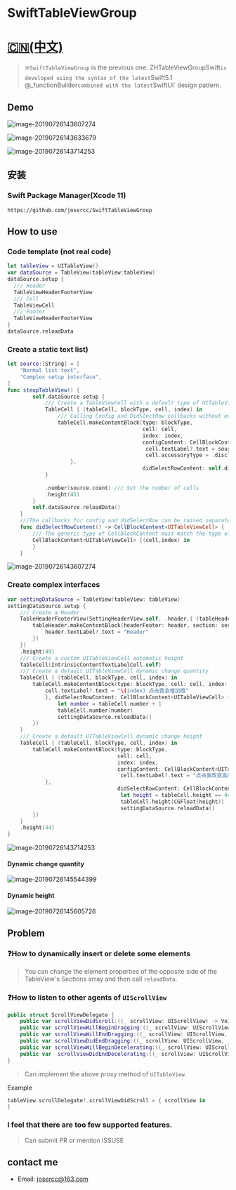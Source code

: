 
# SwiftTableViewGroup

# [🇨🇳(中文)](./README_CH.md)

> ❇️`SwiftTableViewGroup` is the previous one. ZHTableViewGroupSwift` is developed using the syntax of the latest `Swift5.1` `@_functionBuilder` combined with the latest `SwiftUI` design pattern.

## Demo

![image-20190726143607274](/images/2019-07-26-063607.png)

![image-20190726143633679](/images/2019-07-26-063634.png)

![image-20190726143714253](/images/image-20190726143714253.png)

## 安装

### Swift Package Manager(Xcode 11)

```shell
https://github.com/josercc/SwiftTableViewGroup
```

## How to use

### Code template (not real code)

```swift
let tableView = UITableView()
var dataSource = TableView(tableView:tableView)
dataSource.setup {
  /// Header
  TableViewHeaderFooterView
  /// Cell
  TableViewCell
  /// Footer
  TableViewHeaderFooterView
}
dataSource.reloadData
```

### Create a static text list)

```swift
let source:[String] = [
    "Normal list text",
    "Complex setup interface",
]
func steupTableView() {
        self.dataSource.setup {
          	/// Create a TableViewCell with a default type of UITableViewCell
            TableCell { (tableCell, blockType, cell, index) in
                /// Calling Config and DidSlectRow callbacks without executing this method
                tableCell.makeContentBlock(type: blockType,
                                           cell: cell,
                                           index: index,
                                           configContent: CellBlockContent<UITableViewCell> {(cell,index) in
                                            cell.textLabel?.text = source[index]
                                            cell.accessoryType = .disclosureIndicator
                    },
                                           didSelectRowContent: self.didSelectRowContent())
            }
         
            .number(source.count) /// Set the number of cells
            .height(45)
        }
        self.dataSource.reloadData()
    }
    ///The callbacks for config and didSelectRow can be raised separately to prevent the code from being messy
    func didSelectRowContent() -> CellBlockContent<UITableViewCell> {
      	/// The generic type of CellBlockContent must match the type of the created declaration. Otherwise, the callback cannot be completed.
        CellBlockContent<UITableViewCell> {(cell,index) in
        }
    }
```

![image-20190726143607274](/images/2019-07-26-063607.png)

### Create complex interfaces

```swift
var settingDataSource = TableView(tableView: tableView)
settingDataSource.setup {
  	/// Create a Header
    TableHeaderFooterView(SettingHeaderView.self, .header,{ (tableHeader, header, section) in
        tableHeader.makeContentBlock(headerFooter: header, section: section, configContent: HeaderFooterBlockContent<SettingHeaderView> {(header,section) in
            header.textLabel?.text = "Header"
        })
    })
    .height(49)
  	/// Create a custom UITableViewCell automatic height
    TableCell(IntrinsicContentTextLabelCell.self)
  	/// Create a default UITableViewCell dynamic change quantity
    TableCell { (tableCell, blockType, cell, index) in
        tableCell.makeContentBlock(type: blockType, cell: cell, index: index, configContent: CellBlockContent<UITableViewCell> {(cell,index) in
            cell.textLabel?.text = "\(index) 点击我会增加哦"
            }, didSelectRowContent: CellBlockContent<UITableViewCell> {(cell,index) in
                let number = tableCell.number + 1
                tableCell.number(number)
                settingDataSource.reloadData()
        })
    }
  	/// Create a default UITableViewCell dynamic change height
    TableCell { (tableCell, blockType, cell, index) in
        tableCell.makeContentBlock(type: blockType,
                                   cell: cell,
                                   index: index,
                                   configContent: CellBlockContent<UITableViewCell> {(cell,index) in
                                    cell.textLabel?.text = "点击我改变高度"
            },
                                   didSelectRowContent: CellBlockContent<UITableViewCell> {(cell,index) in
                                    let height = tableCell.height == 44 ? 100 : 44;
                                    tableCell.height(CGFloat(height))
                                    settingDataSource.reloadData()
        })
    }
    .height(44)
}
```

![image-20190726143714253](/images/image-20190726143714253.png)

#### Dynamic change quantity

![image-20190726145544399](/images/image-20190726145544399.png)

#### Dynamic height

![image-20190726145605726](/images/image-20190726145605726.png)

## Problem

### ❓How to dynamically insert or delete some elements

> You can change the element properties of the opposite side of the TableView's Sections array and then call `reloadData`.

### ❓How to listen to other agents of `UIScrollView`

```swift
public struct ScrollViewDelegate {
    public var scrollViewDidScroll:((_ scrollView: UIScrollView) -> Void)?
    public var scrollViewWillBeginDragging:((_ scrollView: UIScrollView) -> Void)?
    public var scrollViewWillEndDragging:((_ scrollView: UIScrollView, _ velocity: CGPoint, _ targetContentOffset: UnsafeMutablePointer<CGPoint>) -> Void)?
    public var scrollViewDidEndDragging:((_ scrollView: UIScrollView, _ decelerate: Bool) -> Void)?
    public var scrollViewWillBeginDecelerating:((_ scrollView: UIScrollView) -> Void)?
    public var  scrollViewDidEndDecelerating:((_ scrollView: UIScrollView) -> Void)?
}

```

> Can implement the above proxy method of `UITableView`

Example

```swift
tableView.scrollDelegate?.scrollViewDidScroll = { scrollView in
}
```

### I feel that there are too few supported features.

> Can submit PR or mention ISSUSE

## contact me

- Email: josercc@163.com
